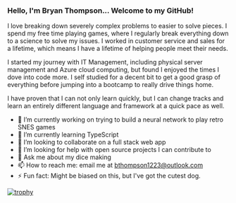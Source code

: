 ### Hello, I'm Bryan Thompson... Welcome to my GitHub!


I love breaking down severely complex problems to easier to solve pieces. I spend my free time playing games, where I regularly break everything down to a science to solve my issues. I worked in customer service and sales for a lifetime, which means I have a lifetime of helping people meet their needs. 

I started my journey with IT Management, including physical server management and Azure cloud computing, but found I enjoyed the times I dove into code more. I self studied for a decent bit to get a good grasp of everything before jumping into a bootcamp to really drive things home.

I have proven that I can not only learn quickly, but I can change tracks and learn an entirely different language and framework at a quick pace as well.


- 🔭 I’m currently working on trying to build a neural network to play retro SNES games
- 🌱 I’m currently learning TypeScript
- 👯 I’m looking to collaborate on a full stack web app
- 🤔 I’m looking for help with open source projects I can contribute to
- 💬 Ask me about my dice making
- 📫 How to reach me: email me at bthompson1223@outlook.com
- ⚡ Fun fact: Might be biased on this, but I've got the cutest dog.

[![trophy](https://github-profile-trophy.vercel.app/?username=ryo-ma)](https://github.com/ryo-ma/github-profile-trophy)
